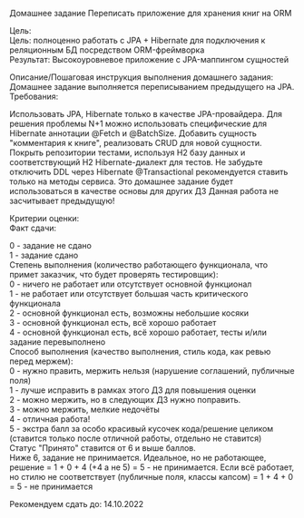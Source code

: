 Домашнее задание
Переписать приложение для хранения книг на ORM

Цель:  
Цель: полноценно работать с JPA + Hibernate для подключения к реляционным БД посредством ORM-фреймворка   
Результат: Высокоуровневое приложение с JPA-маппингом сущностей  


Описание/Пошаговая инструкция выполнения домашнего задания:  
Домашнее задание выполняется переписыванием предыдущего на JPA.  
Требования:  

Использовать JPA, Hibernate только в качестве JPA-провайдера.
Для решения проблемы N+1 можно использовать специфические для Hibernate аннотации @Fetch и @BatchSize.
Добавить сущность "комментария к книге", реализовать CRUD для новой сущности.
Покрыть репозитории тестами, используя H2 базу данных и соответствующий H2 Hibernate-диалект для тестов.
Не забудьте отключить DDL через Hibernate
@Transactional рекомендуется ставить только на методы сервиса.
Это домашнее задание будет использоваться в качестве основы для других ДЗ
Данная работа не засчитывает предыдущую!

Критерии оценки:  
Факт сдачи:

0 - задание не сдано  
1 - задание сдано  
Степень выполнения (количество работающего функционала, что примет заказчик, что будет проверять тестировщик):  
0 - ничего не работает или отсутствует основной функционал  
1 - не работает или отсутствует большая часть критического функционала  
2 - основной функционал есть, возможны небольшие косяки  
3 - основной функционал есть, всё хорошо работает  
4 - основной функционал есть, всё хорошо работает, тесты и/или задание перевыполнено  
Способ выполнения (качество выполнения, стиль кода, как ревью перед мержем):  
0 - нужно править, мержить нельзя (нарушение соглашений, публичные поля)  
1 - лучше исправить в рамках этого ДЗ для повышения оценки  
2 - можно мержить, но в следующих ДЗ нужно поправить.  
3 - можно мержить, мелкие недочёты  
4 - отличная работа!  
5 - экстра балл за особо красивый кусочек кода/решение целиком (ставится только после отличной работы, отдельно не ставится)  
Статус "Принято" ставится от 6 и выше баллов.  
Ниже 6, задание не принимается.
Идеальное, но не работающее, решение = 1 + 0 + 4 (+4 а не 5) = 5 - не принимается.
Если всё работает, но стилю не соответствует (публичные поля, классы капсом) = 1 + 4 + 0 = 5 - не принимается

Рекомендуем сдать до: 14.10.2022